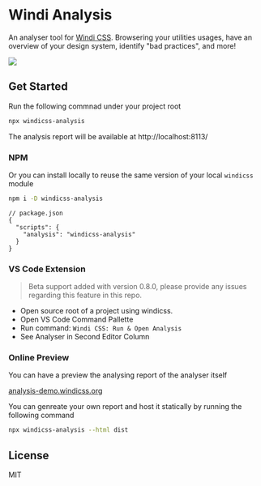 # Windi Analysis

An analyser tool for [Windi CSS](https://github.com/windicss/windicss). Browsering your utilities usages, have an overview of your design system, identify "bad practices", and more!

![](https://user-images.githubusercontent.com/11247099/112994978-595b9800-919d-11eb-8b37-4de8ab03da42.png)

## Get Started

Run the following commnad under your project root

```bash
npx windicss-analysis
```

The analysis report will be available at http://localhost:8113/

### NPM

Or you can install locally to reuse the same version of your local `windicss` module

```bash
npm i -D windicss-analysis
```

```jsonc
// package.json
{
  "scripts": {
    "analysis": "windicss-analysis"
  }
}
```

### VS Code Extension

> Beta support added with version 0.8.0, please provide any issues regarding this feature in this repo.

- Open source root of a project using windicss.
- Open VS Code Command Pallette
- Run command: `Windi CSS: Run & Open Analysis`
- See Analyser in Second Editor Column

### Online Preview

You can have a preview the analysing report of the analyser itself

[analysis-demo.windicss.org](http://analysis-demo.windicss.org)

You can genreate your own report and host it statically by running the following command

```bash
npx windicss-analysis --html dist
```

## License

MIT
